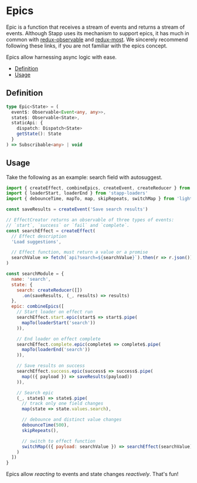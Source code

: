 # Epics

Epic is a function that receives a stream of events and returns a stream of events. Although Stapp uses its mechanism to support epics, it has much in common with [redux-observable](https://redux-observable.js.org/docs/basics/Epics.html) and [redux-most](https://github.com/joshburgess/redux-most/). We sincerely recommend following these links, if you are not familiar with the epics concept.

Epics allow harnessing async logic with ease.

<!-- START doctoc generated TOC please keep comment here to allow auto update -->
<!-- DON'T EDIT THIS SECTION, INSTEAD RE-RUN doctoc TO UPDATE -->


- [Definition](#definition)
- [Usage](#usage)

<!-- END doctoc generated TOC please keep comment here to allow auto update -->

## Definition

```typescript
type Epic<State> = (
  event$: Observable<Event<any, any>>,
  state$: Observable<State>,
  staticApi: {
    dispatch: Dispatch<State>
    getState(): State
  }
) => Subscribable<any> | void

```

## Usage

Take the following as an example: search field with autosuggest.

```js
import { createEffect, combineEpics, createEvent, createReducer } from 'stapp'
import { loaderStart, loaderEnd } from 'stapp-loaders'
import { debounceTime, mapTo, map, skipRepeats, switchMap } from 'light-observable/operators'

const saveResults = createEvent('Save search results')

// EffectCreator returns an observable of three types of events:
// `start`, `success` or `fail` and `complete`.
const searchEffect = createEffect(
  // Effect description
  'Load suggestions',

  // Effect function, must return a value or a promise
  searchValue => fetch(`api?search=${searchValue}`).then(r => r.json())
)

const searchModule = {
  name: 'search',
  state: {
    search: createReducer([])
      .on(saveResults, (_, results) => results)
  },
  epic: combineEpics([
    // Start loader on effect run
    searchEffect.start.epic(start$ => start$.pipe(
      mapTo(loaderStart('search'))
    )),

    // End loader on effect complete
    searchEffect.complete.epic(complete$ => complete$.pipe(
      mapTo(loaderEnd('search'))
    )),

    // Save results on success
    searchEffect.success.epic(success$ => success$.pipe(
      map(({ payload }) => saveResults(payload))
    )),

    // Search epic
    (_, state$) => state$.pipe(
      // track only one field changes
      map(state => state.values.search),

      // debounce and distinct value changes
      debounceTime(500),
      skipRepeats(),

      // switch to effect function
      switchMap(({ payload: searchValue }) => searchEffect(searchValue))
    )
  ])
}
```

Epics allow *reacting* to events and state changes *reactively*. That's fun!
<!--
## Type definitions

* [`Epic`](/types.html#epic)
* [`EventEpic`](/types.html#eventepic)
* [`createEffect`](/types.html#createeffect)
-->
